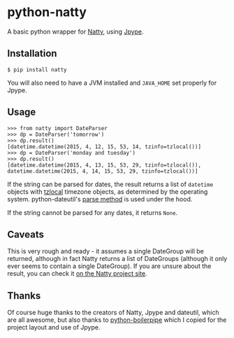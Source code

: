 # python-natty

A basic python wrapper for [Natty](https://github.com/joestelmach/natty), using [Jpype](http://jpype.sourceforge.net).

## Installation

    $ pip install natty

You will also need to have a JVM installed and `JAVA_HOME` set properly for Jpype.

## Usage

    >>> from natty import DateParser
    >>> dp = DateParser('tomorrow')
    >>> dp.result()
    [datetime.datetime(2015, 4, 12, 15, 53, 14, tzinfo=tzlocal())]
    >>> dp = DateParser('monday and tuesday')
    >>> dp.result()
    [datetime.datetime(2015, 4, 13, 15, 53, 29, tzinfo=tzlocal()), datetime.datetime(2015, 4, 14, 15, 53, 29, tzinfo=tzlocal())]

If the string can be parsed for dates, the result returns a list of `datetime` objects with [tzlocal](https://labix.org/python-dateutil#head-5fb12f4538c5a2fd83f87eea8e6c0ddd47f8b4b0) timezone objects, as determined by the operating system. python-dateutil's [parse method](https://labix.org/python-dateutil#head-c0e81a473b647dfa787dc11e8c69557ec2c3ecd2) is used under the hood.

If the string cannot be parsed for any dates, it returns `None`.

## Caveats

This is very rough and ready - it assumes a single DateGroup will be returned, although in fact Natty returns a list of DateGroups (although it only ever seems to contain a single DateGroup). If you are unsure about the result, you can check it [on the Natty project site](http://natty.joestelmach.com/try.jsp).

## Thanks

Of course huge thanks to the creators of Natty, Jpype and dateutil, which are all awesome, but also thanks to [python-boilerpipe](https://github.com/misja/python-boilerpipe) which I copied for the project layout and use of Jpype.
